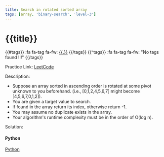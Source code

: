 ```yaml
---
title: Search in rotated sorted array
tags: [array, 'binary-search', 'level-3']
---
```


# {{title}}

{{#tags}}
:fa fa-tag fa-fw: [{{.}}]({{tagspath}}/{{.}})
{{/tags}}
{{^tags}}
:fa fa-tag fa-fw: "No tags found !!!"
{{/tags}}

Practice Link: [LeetCode](https://leetcode.com/problems/search-in-rotated-sorted-array/)

Description:

- Suppose an array sorted in ascending order is rotated at some pivot unknown to you beforehand. (i.e., [0,1,2,4,5,6,7] might become [4,5,6,7,0,1,2]).
- You are given a target value to search.
- If found in the array return its index, otherwise return -1.
- You may assume no duplicate exists in the array.
- Your algorithm's runtime complexity must be in the order of O(log n).

Solution:

<!-- tabs:start -->
#### **Python**

[Python](../pycode/array/two-sum.py ':include :type=code')
<!-- tabs:end -->
